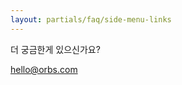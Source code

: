 ```yaml
---
layout: partials/faq/side-menu-links
---
```


더 궁금한게 있으신가요?

[hello@orbs.com](hello@orbs.com "email")
